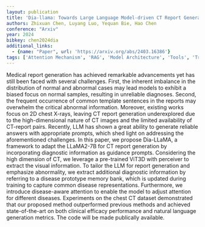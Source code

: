 ```yaml
---
layout: publication
title: 'Dia-llama: Towards Large Language Model-driven CT Report Generation'
authors: Zhixuan Chen, Luyang Luo, Yequan Bie, Hao Chen
conference: "Arxiv"
year: 2024
bibkey: chen2024dia
additional_links:
  - {name: "Paper", url: 'https://arxiv.org/abs/2403.16386'}
tags: ['Attention Mechanism', 'RAG', 'Model Architecture', 'Tools', 'Training Techniques', 'Prompting', 'Ethics and Bias']
---
```

Medical report generation has achieved remarkable advancements yet has still
been faced with several challenges. First, the inherent imbalance in the
distribution of normal and abnormal cases may lead models to exhibit a biased
focus on normal samples, resulting in unreliable diagnoses. Second, the
frequent occurrence of common template sentences in the reports may overwhelm
the critical abnormal information. Moreover, existing works focus on 2D chest
X-rays, leaving CT report generation underexplored due to the high-dimensional
nature of CT images and the limited availability of CT-report pairs. Recently,
LLM has shown a great ability to generate reliable answers with appropriate
prompts, which shed light on addressing the aforementioned challenges. In this
paper, we propose Dia-LLaMA, a framework to adapt the LLaMA2-7B for CT report
generation by incorporating diagnostic information as guidance prompts.
Considering the high dimension of CT, we leverage a pre-trained ViT3D with
perceiver to extract the visual information. To tailor the LLM for report
generation and emphasize abnormality, we extract additional diagnostic
information by referring to a disease prototype memory bank, which is updated
during training to capture common disease representations. Furthermore, we
introduce disease-aware attention to enable the model to adjust attention for
different diseases. Experiments on the chest CT dataset demonstrated that our
proposed method outperformed previous methods and achieved state-of-the-art on
both clinical efficacy performance and natural language generation metrics. The
code will be made publically available.

